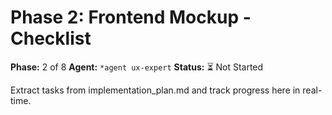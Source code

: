 # Phase 2: Frontend Mockup - Checklist

**Phase:** 2 of 8
**Agent:** `*agent ux-expert`
**Status:** ⏳ Not Started

Extract tasks from implementation_plan.md and track progress here in real-time.
